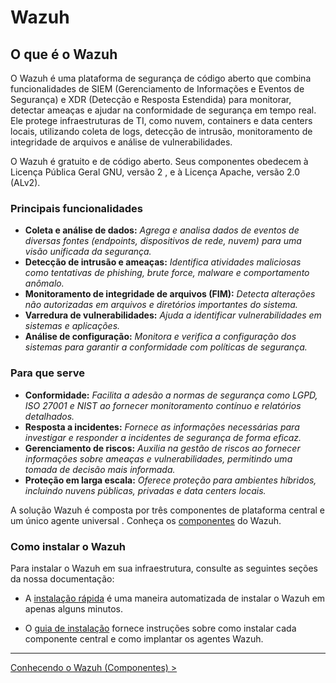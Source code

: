 # Wazuh

## O que é o Wazuh

O Wazuh é uma plataforma de segurança de código aberto que combina funcionalidades de SIEM (Gerenciamento de Informações e Eventos de Segurança) e XDR (Detecção e Resposta Estendida) para monitorar, detectar ameaças e ajudar na conformidade de segurança em tempo real. Ele protege infraestruturas de TI, como nuvem, containers e data centers locais, utilizando coleta de logs, detecção de intrusão, monitoramento de integridade de arquivos e análise de vulnerabilidades.  

O Wazuh é gratuito e de código aberto. Seus componentes obedecem à Licença Pública Geral GNU, versão 2 , e à Licença Apache, versão 2.0 (ALv2).

### Principais funcionalidades  

* **Coleta e análise de dados:** *Agrega e analisa dados de eventos de diversas fontes (endpoints, dispositivos de rede, nuvem) para uma visão unificada da segurança.*  
* **Detecção de intrusão e ameaças:** *Identifica atividades maliciosas como tentativas de phishing, brute force, malware e comportamento anômalo.*  
* **Monitoramento de integridade de arquivos (FIM):** *Detecta alterações não autorizadas em arquivos e diretórios importantes do sistema.*  
* **Varredura de vulnerabilidades:** *Ajuda a identificar vulnerabilidades em sistemas e aplicações.*  
* **Análise de configuração:** *Monitora e verifica a configuração dos sistemas para garantir a conformidade com políticas de segurança.*  

### Para que serve  

* **Conformidade:** *Facilita a adesão a normas de segurança como LGPD, ISO 27001 e NIST ao fornecer monitoramento contínuo e relatórios detalhados.*  
* **Resposta a incidentes:** *Fornece as informações necessárias para investigar e responder a incidentes de segurança de forma eficaz.*  
* **Gerenciamento de riscos:** *Auxilia na gestão de riscos ao fornecer informações sobre ameaças e vulnerabilidades, permitindo uma tomada de decisão mais informada.*  
* **Proteção em larga escala:** *Oferece proteção para ambientes híbridos, incluindo nuvens públicas, privadas e data centers locais.*  

A solução Wazuh é composta por três componentes de plataforma central e um único agente universal . Conheça os [componentes](Wazuh_Components.md "Componentes") do Wazuh.

### Como instalar o Wazuh

Para instalar o Wazuh em sua infraestrutura, consulte as seguintes seções da nossa documentação:

* A [instalação rápida](Quickstart.md "Instalação Rápida") é uma maneira automatizada de instalar o Wazuh em apenas alguns minutos.

* O [guia de instalação](Installation_guide.md) fornece instruções sobre como instalar cada componente central e como implantar os agentes Wazuh.

___
[Conhecendo o Wazuh (Componentes) >](Wazuh_Components.md)

